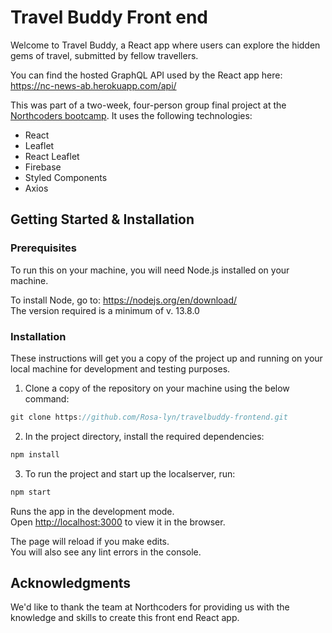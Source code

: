 # Travel Buddy Front end

Welcome to Travel Buddy, a React app where users can explore the hidden gems of travel, submitted by fellow travellers.

You can find the hosted GraphQL API used by the React app here: https://nc-news-ab.herokuapp.com/api/

This was part of a two-week, four-person group final project at the [Northcoders bootcamp](https://northcoders.com/). It uses the following technologies:

- React
- Leaflet
- React Leaflet
- Firebase
- Styled Components
- Axios

## Getting Started & Installation

### Prerequisites

To run this on your machine, you will need Node.js installed on your machine.

To install Node, go to: https://nodejs.org/en/download/ \
 The version required is a minimum of v. 13.8.0

### Installation

These instructions will get you a copy of the project up and running on your local machine for development and testing purposes.

1. Clone a copy of the repository on your machine using the below command:

```javascript
git clone https://github.com/Rosa-lyn/travelbuddy-frontend.git
```

2. In the project directory, install the required dependencies:

```javascript
npm install
```

3. To run the project and start up the localserver, run:

```javascript
npm start
```

Runs the app in the development mode.<br />
Open [http://localhost:3000](http://localhost:3000) to view it in the browser.

The page will reload if you make edits.<br />
You will also see any lint errors in the console.

## Acknowledgments

We'd like to thank the team at Northcoders for providing us with the knowledge and skills to create this front end React app.
